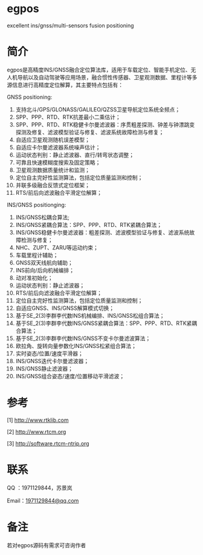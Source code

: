 # egpos
excellent ins/gnss/multi-sensors fusion positioning

# 简介
egpos是高精度INS/GNSS融合定位算法库，适用于车载定位、智能手机定位、无人机导航以及自动驾驶等应用场景，融合惯性传感器、卫星观测数据、里程计等多源信息进行高精度定位解算，其主要特点包括有：

GNSS positioning:
1. 支持北斗/GPS/GLONASS/GALILEO/QZSS卫星导航定位系统全频点；
2. SPP、PPP、RTD、RTK抗差最小二乘估计；
3. SPP、PPP、RTD、RTK稳健卡尔曼滤波器：序贯粗差探测、钟差与钟漂跳变探测及修复、滤波模型验证与修复、滤波系统故障检测与修复；
4. 自适应卫星观测随机误差模型；
5. 自适应卡尔曼滤波器系统噪声估计；
6. 运动状态判别：静止滤波器、直行/转弯状态调整；
7. 可靠且快速模糊度搜索及固定策略；
8. 卫星观测数据质量统计和监测；
9. 定位自主完好性监测算法，包括定位质量监测和控制；
10. 并联多级融合反馈式定位框架；
11. RTS/前后向滤波融合平滑定位解算；

INS/GNSS positionging:
1. INS/GNSS松耦合算法;
2. INS/GNSS紧耦合算法：SPP、PPP、RTD、RTK紧耦合算法；
3. INS/GNSS稳健卡尔曼滤波器：粗差探测、滤波模型验证与修复、滤波系统故障检测与修复；
4. NHC、ZUPT、ZARU等运动约束；
5. 车载里程计辅助；
6. GNSS双天线航向辅助；
7. INS前向/后向机械编排；
8. 动对准初始化；
9. 运动状态判别：静止滤波器；
10. RTS/前后向滤波融合平滑定位解算；
11. 定位自主完好性监测算法，包括定位质量监测和控制；
12. 自适应GNSS、INS/GNSS解算模式切换；
13. 基于SE_2(3)李群李代数INS机械编排、INS/GNSS松组合算法；
14. 基于SE_2(3)李群李代数INS/GNSS紧耦合算法：SPP、PPP、RTD、RTK紧耦合算法；
15. 基于SE_2(3)李群李代数INS/GNSS不变卡尔曼滤波算法；
16. 欧拉角、旋转向量参数化INS/GNSS松紧组合算法；
17. 实时姿态/位置/速度平滑器；
18. INS/GNSS迭代卡尔曼滤波器；
19. INS/GNSS静止滤波器；
20. INS/GNSS组合姿态/速度/位置移动平滑滤波；

# 参考
[1] http://www.rtklib.com

[2] http://www.rtcm.org

[3] http://software.rtcm-ntrip.org

# 联系

QQ  ：1971129844，苏景岚

Email：1971129844@qq.com

# 备注
若对egpos源码有需求可咨询作者

